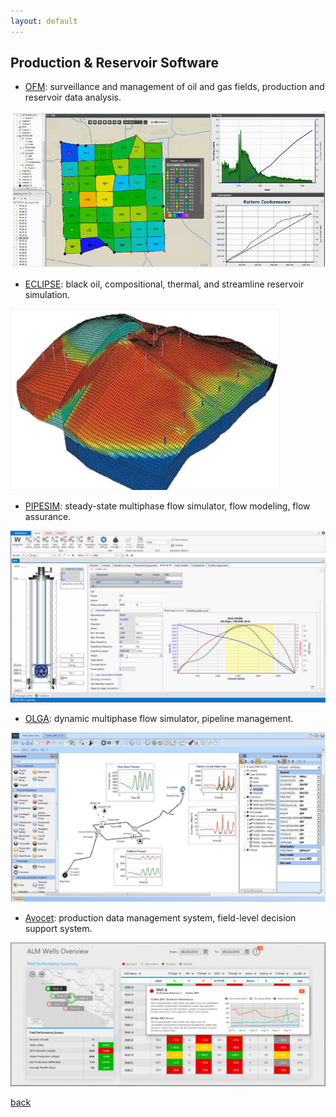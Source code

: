 ```yaml
---
layout: default
---
```


## Production & Reservoir Software

- [OFM](https://www.software.slb.com/products/ofm): surveillance and management of oil and gas fields, production and reservoir data analysis.

![OFM](../assets/img/slbofm.png)

- [ECLIPSE](https://www.software.slb.com/products/eclipse): black oil, compositional, thermal, and streamline reservoir simulation.

![ECLIPSE](../assets/img/slbeclipse.jpg)

- [PIPESIM](https://www.software.slb.com/products/pipesim): steady-state multiphase flow simulator, flow modeling, flow assurance.

![PIPESIM](../assets/img/slbpipesim.png)

- [OLGA](https://www.software.slb.com/products/olga): dynamic multiphase flow simulator, pipeline management.

![OLGA](../assets/img/slbolga.png)

- [Avocet](https://www.software.slb.com/products/avocet): production data management system, field-level decision support system.

![Avocet](../assets/img/slbavocet.png)

[back](./upstream.html)
